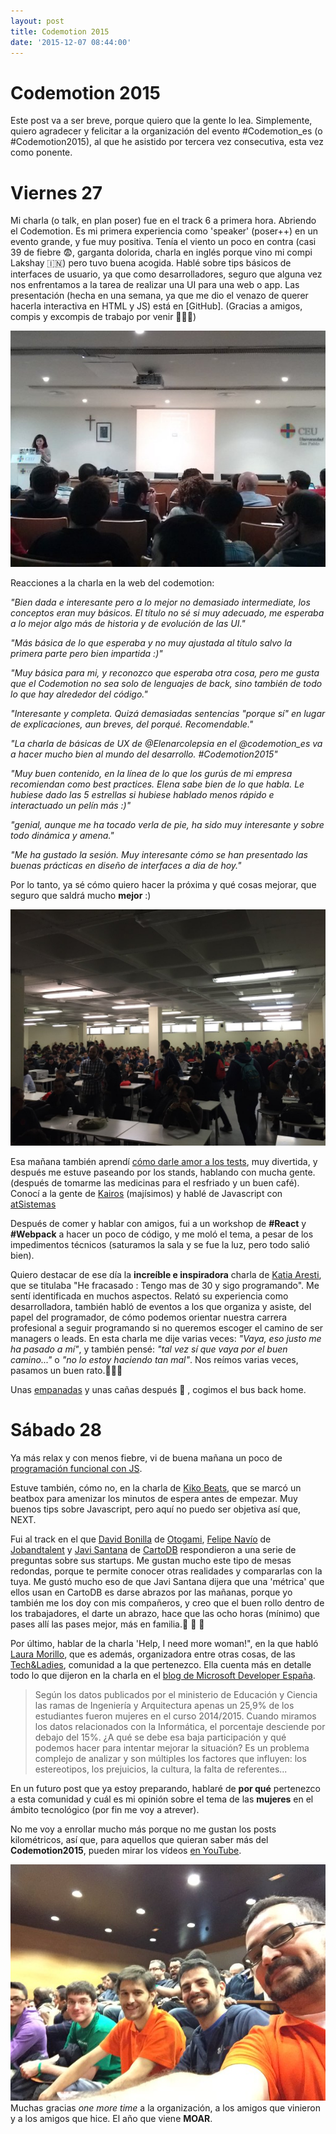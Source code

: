 ```yaml
---
layout: post
title: Codemotion 2015
date: '2015-12-07 08:44:00'
---
```


# Codemotion 2015

Este post va a ser breve, porque quiero que la gente lo lea. Simplemente, quiero agradecer y felicitar a la organización del evento #Codemotion_es (o #Codemotion2015), al que he asistido por tercera vez consecutiva, esta vez como ponente.

# Viernes 27

Mi charla (o talk, en plan poser) fue en el track 6 a primera hora. Abriendo el Codemotion. Es mi primera experiencia como 'speaker' (poser++) en un evento grande, y fue muy positiva. Tenía el viento un poco en contra (casi 39 de fiebre 😨, garganta dolorida, charla en inglés porque vino mi compi Lakshay 🇮🇳) pero tuvo buena acogida. Hablé sobre tips básicos de interfaces de usuario, ya que como desarrolladores, seguro que alguna vez nos enfrentamos a la tarea de realizar una UI para una web o app. Las presentación (hecha en una semana, ya que me dio el venazo de querer hacerla interactiva en HTML y JS) está en [GitHub]. (Gracias a amigos, compis y excompis de trabajo por venir 💖😁💖)

![](/img/content/images/2015/12/codemotion_3.jpg)

Reacciones a la charla en la web del codemotion:

*"Bien dada e interesante pero a lo mejor no demasiado intermediate, los conceptos eran muy básicos. El título no sé si muy adecuado, me esperaba a lo mejor algo más de historia y de evolución de las UI."*

*"Más básica de lo que esperaba y no muy ajustada al título salvo la primera parte pero bien impartida :)"*

*"Muy básica para mi, y reconozco que esperaba otra cosa, pero me gusta que el Codemotion no sea solo de lenguajes de back, sino también de todo lo que hay alrededor del código."*

*"Interesante y completa. Quizá demasiadas sentencias "porque sí" en lugar de explicaciones, aun breves, del porqué. Recomendable."*

*"La charla de básicas de UX de @Elenarcolepsia en el @codemotion_es  va a hacer mucho bien al mundo del desarrollo. #Codemotion2015"*

*"Muy buen contenido, en la línea de lo que los gurús de mi empresa recomiendan como best practices. Elena sabe bien de lo que habla. Le hubiese dado las 5 estrellas si hubiese hablado menos rápido e interactuado un pelín más :)"*

*"genial, aunque me ha tocado verla de pie, ha sido muy interesante y sobre todo dinámica y amena."*

*"Me ha gustado la sesión. Muy interesante cómo se han presentado las buenas prácticas en diseño de interfaces a dia de hoy."*


Por lo tanto, ya sé cómo quiero hacer la próxima y qué cosas mejorar, que seguro que saldrá mucho **mejor** :)

![](/img/content/images/2015/12/codemotion_4.jpg)

Esa mañana también aprendí [cómo darle amor a los tests](https://www.youtube.com/watch?v=zPKMmG6koIg&feature=youtu.be), muy divertida, y después me estuve paseando por los stands, hablando con mucha gente. (después de tomarme las medicinas para el resfriado y un buen café). Conocí a la gente de [Kairos](http://kairosds.com/) (majísimos) y hablé de Javascript con [atSistemas](http://atsistemas.com/)

Después de comer y hablar con amigos, fui a un workshop de **#React** y **#Webpack** a hacer un poco de código, y me moló el tema, a pesar de los impedimentos técnicos (saturamos la sala y se fue la luz, pero todo salió bien).

Quiero destacar de ese día la **increíble e inspiradora** charla de [Katia Aresti](https://twitter.com/karesti), que se titulaba "He fracasado : Tengo mas de 30 y sigo programando". Me sentí identificada en muchos aspectos. Relató su experiencia como desarrolladora, también habló de eventos a los que organiza y asiste, del papel del programador, de cómo podemos orientar nuestra carrera profesional a seguir programando si no queremos escoger el camino de ser managers o leads. En esta charla me dije varias veces: *"Vaya, eso justo me ha pasado a mí"*, y también pensé: *"tal vez sí que vaya por el buen camino..."* o *"no lo estoy haciendo tan mal"*. Nos reímos varias veces, pasamos un buen rato.👏👏👏

Unas [empanadas](http://tienda.milandopico.com/) y unas cañas después 🍻 , cogimos el bus back home.

# Sábado 28

Ya más relax y con menos fiebre, vi de buena mañana un poco de [programación funcional con JS](https://speakerdeck.com/onielfadev/codemotion-2015-functional-reactive-programming-fp-javascript-con-extra-de-bacon).

Estuve también, cómo no, en la charla de [Kiko Beats](https://twitter.com/@kikobeats), que se marcó un beatbox para amenizar los minutos de espera antes de empezar. Muy buenos tips sobre Javascript, pero aquí no puedo ser objetiva así que, NEXT.

Fui al track en el que [David Bonilla](https://twitter.com/david_bonilla) de [Otogami](http://www.otogami.com/), [Felipe Navío](https://twitter.com/felipenavio) de [Jobandtalent](http://www.jobandtalent.com/) y [Javi Santana](https://twitter.com/javisantana) de [CartoDB](https://cartodb.com/) respondieron a una serie de preguntas sobre sus startups. Me gustan mucho este tipo de mesas redondas, porque te permite conocer otras realidades y compararlas con la tuya. Me gustó mucho eso de que Javi Santana dijera que una 'métrica' que ellos usan en CartoDB es darse abrazos por las mañanas, porque yo también me los doy con mis compañeros, y creo que el buen rollo dentro de los trabajadores, el darte un abrazo, hace que las ocho horas (mínimo) que pases allí las pases mejor, más en familia.👬 👫 👭

Por último, hablar de la charla 'Help, I need more woman!", en la que habló [Laura Morillo](https://twitter.com/Laura_Morillo), que es además, organizadora entre otras cosas, de las [Tech&Ladies](http://techandladies.com/), comunidad a la que pertenezco. Ella cuenta más en detalle todo lo que dijeron en la charla en el [blog de Microsoft Developer España](http://blogs.msdn.com/b/esmsdn/archive/2015/12/04/post-invitado-las-mujeres-en-la-tecnolog-237-a-191-hacia-d-243-nde-podemos-mirar.aspx).

> Según los datos publicados por el ministerio de Educación y Ciencia las ramas de Ingeniería y Arquitectura apenas un 25,9% de los estudiantes fueron mujeres en el curso 2014/2015. Cuando miramos los datos relacionados con la Informática, el porcentaje desciende por debajo del 15%. ¿A qué se debe esa baja participación y qué podemos hacer para intentar mejorar la situación? Es un problema complejo de analizar y son múltiples los factores que influyen: los estereotipos, los prejuicios, la cultura, la falta de referentes...

En un futuro post que ya estoy preparando, hablaré de **por qué** pertenezco a esta comunidad y cuál es mi opinión sobre el tema de las **mujeres** en el ámbito tecnológico (por fin me voy a atrever).

No me voy a enrollar mucho más porque no me gustan los posts kilométricos, así que, para aquellos que quieran saber más del **Codemotion2015**, pueden mirar los vídeos [en YouTube](https://www.youtube.com/watch?v=-pS4hsZ-Loo&list=PLiLJQ1Z3egaqC1abWSLmcNurOtfHwhKIf).

![](/img/content/images/2015/12/codemotion_2.jpg)
Muchas gracias *one more time* a la organización, a los amigos que vinieron y a los amigos que hice. El año que viene **MOAR**.
